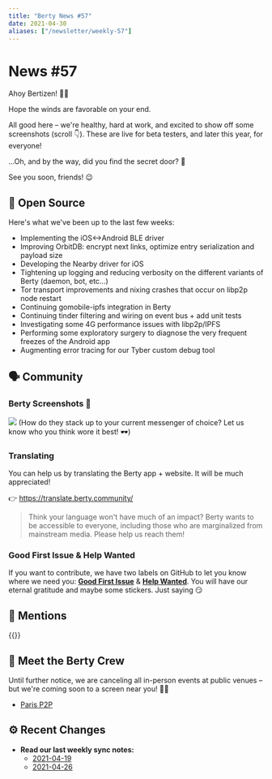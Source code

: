 ```yaml
---
title: "Berty News #57"
date: 2021-04-30
aliases: ["/newsletter/weekly-57"]
---
```


# News #57

Ahoy Bertizen! 🏴‍☠️

Hope the winds are favorable on your end.

All good here – we're healthy, hard at work, and excited to show off some screenshots (scroll 👇). These are live for beta testers, and later this year, for everyone!

...Oh, and by the way, did you find the secret door? 🚪

See you soon, friends! 😉 


## 🚀 Open Source

Here's what we've been up to the last few weeks: 


* Implementing the iOS<->Android BLE driver
* Improving OrbitDB: encrypt next links, optimize entry serialization and payload size
* Developing the Nearby driver for iOS
* Tightening up logging and reducing verbosity on the different variants of Berty (daemon, bot, etc...)
* Tor transport improvements and nixing crashes that occur on libp2p node restart
* Continuing gomobile-ipfs integration in Berty 
* Continuing tinder filtering and wiring on event bus + add unit tests
* Investigating some 4G performance issues with libp2p/IPFS
* Performing some exploratory surgery to diagnose the very frequent freezes of the Android app
* Augmenting error tracing for our Tyber custom debug tool


## 🗣️ Community

### Berty Screenshots 🎥

![](https://i.imgur.com/5rO1PE2.png)
(How do they stack up to your current messenger of choice? Let us know who you think wore it best! 🕶)

### Translating 

You can help us by translating the Berty app + website. It will be much appreciated! 

👉 https://translate.berty.community/  


> Think your language won't have much of an impact? Berty wants to be accessible to everyone, including those who are marginalized from mainstream media. Please help us reach them!


### Good First Issue & Help Wanted

If you want to contribute, we have two labels on GitHub to let you know where we need you: [**Good First Issue**](https://github.com/issues?q=is%3Aissue+is%3Aopen+org%3Aberty+label%3A%22good+first+issue%22+sort%3Aupdated-desc) & [**Help Wanted**](https://github.com/issues?q=is%3Aissue+is%3Aopen+org%3Aberty+label%3A%22help+wanted%22+sort%3Aupdated-desc+). You will have our eternal gratitude and maybe some stickers. Just saying 😏



## 💌 Mentions

{{<tweet id="1383138098054361089">}}




## 🎉 Meet the Berty Crew

Until further notice, we are canceling all in-person events at public venues – but we're coming soon to a screen near you! 🚧🚧

* [Paris P2P](https://p2p.paris/)

## ⚙️ Recent Changes

* **Read our last weekly sync notes:**
    * [2021-04-19](https://github.com/berty/community/blob/master/meeting-notes/2021/Q2/2021-04-19--staff-team-weekly-sync.md)
    * [2021-04-26](https://github.com/berty/community/blob/master/meeting-notes/2021/Q2/2021-04-26--staff-team-weekly-sync.md)

    


  
